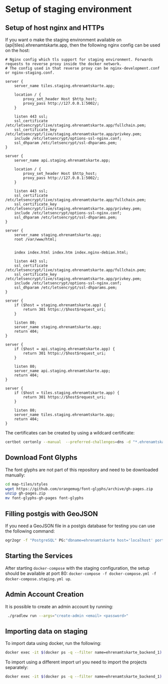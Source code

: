 # Setup of staging environment

## Setup of host nginx and HTTPs

If you want o make the staging environment available on (api|tiles).ehrenamtskarte.app, then the following nginx config can be used on the host:

```nginx configuration
# Nginx config which tls support for staging environment. Forwards requests to reverse proxy inside the docker network.
# The config used in that reverse proxy can be nginx-development.conf or nginx-staging.conf.

server {
    server_name tiles.staging.ehrenamtskarte.app;

    location / {
        proxy_set_header Host $http_host;
        proxy_pass http://127.0.0.1:5002/;
    }

    listen 443 ssl;
    ssl_certificate /etc/letsencrypt/live/staging.ehrenamtskarte.app/fullchain.pem;
    ssl_certificate_key /etc/letsencrypt/live/staging.ehrenamtskarte.app/privkey.pem;
    include /etc/letsencrypt/options-ssl-nginx.conf;
    ssl_dhparam /etc/letsencrypt/ssl-dhparams.pem;
}

server {
    server_name api.staging.ehrenamtskarte.app;

    location / {
        proxy_set_header Host $http_host;
        proxy_pass http://127.0.0.1:5002/;
    }

    listen 443 ssl;
    ssl_certificate /etc/letsencrypt/live/staging.ehrenamtskarte.app/fullchain.pem;
    ssl_certificate_key /etc/letsencrypt/live/staging.ehrenamtskarte.app/privkey.pem; 
    include /etc/letsencrypt/options-ssl-nginx.conf;
    ssl_dhparam /etc/letsencrypt/ssl-dhparams.pem;
}

server {
    server_name staging.ehrenamtskarte.app;
	root /var/www/html;


	index index.html index.htm index.nginx-debian.html;
	
	listen 443 ssl;
    ssl_certificate /etc/letsencrypt/live/staging.ehrenamtskarte.app/fullchain.pem;
    ssl_certificate_key /etc/letsencrypt/live/staging.ehrenamtskarte.app/privkey.pem; 
    include /etc/letsencrypt/options-ssl-nginx.conf;
    ssl_dhparam /etc/letsencrypt/ssl-dhparams.pem;
}

server {
    if ($host = staging.ehrenamtskarte.app) {
        return 301 https://$host$request_uri;
    }

    listen 80;
    server_name staging.ehrenamtskarte.app;
    return 404;
}

server {
    if ($host = api.staging.ehrenamtskarte.app) {
        return 301 https://$host$request_uri;
    }

    listen 80;
    server_name api.staging.ehrenamtskarte.app;
    return 404;
}

server {
    if ($host = tiles.staging.ehrenamtskarte.app) {
        return 301 https://$host$request_uri;
    }

    listen 80;
    server_name tiles.staging.ehrenamtskarte.app;
    return 404;
}
```

The certificates can be created by using a wildcard certificate:
```bash
certbot certonly --manual  --preferred-challenges=dns -d "*.ehrenamtskarte.app" -d "ehrenamtskarte.app"
```

## Download Font Glyphs

The font glyphs are not part of this repository and need to be downloaded manually:

```bash
cd map-tiles/styles
wget https://github.com/orangemug/font-glyphs/archive/gh-pages.zip
unzip gh-pages.zip
mv font-glyphs-gh-pages font-glyphs
```

## Filling postgis with GeoJSON

If you need a GeoJSON file in a postgis database for testing you can use the following command:

```bash
ogr2ogr -f "PostgreSQL" PG:"dbname=ehrenamtskarte host='localhost' port='5432' user=postgres password=postgres" verguenstigungen.json
```

## Starting the Services

After starting `docker-compose` with the staging configuration, the setup should be available at port 80: `docker-compose -f docker-compose.yml -f docker-compose.staging.yml up`.

## Admin Account Creation

It is possible to create an admin account by running:
```bash
 ./gradlew run --args="create-admin <email> <password>"
```

## Importing data on staging

To import data using docker, run the following:

```bash
docker exec -it $(docker ps -q --filter name=ehrenamtskarte_backend_1) bash -c '/backend/bin/backend --postgres-url jdbc:postgresql://db-postgis:5432/ehrenamtskarte --postgres-user postgres --postgres-password postgres import'
```

To import using a different import url you need to import the projects separately:

```bash
docker exec -it $(docker ps -q --filter name=ehrenamtskarte_backend_1) bash -c '/backend/bin/backend import-single bayern.ehrenamtskarte.app --import-url https://www.lbe.bayern.de/engagement-anerkennen/ehrenamtskarte/akzeptanzstellen/app-daten.xml'
```
